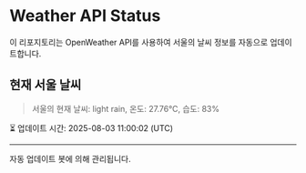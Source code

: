 
# Weather API Status

이 리포지토리는 OpenWeather API를 사용하여 서울의 날씨 정보를 자동으로 업데이트합니다.

## 현재 서울 날씨
> 서울의 현재 날씨: light rain, 온도: 27.76°C, 습도: 83%

⏳ 업데이트 시간: 2025-08-03 11:00:02 (UTC)

---
자동 업데이트 봇에 의해 관리됩니다.
